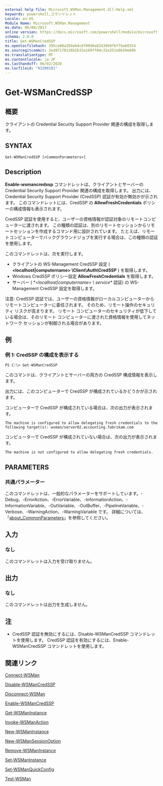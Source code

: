 ```yaml
---
external help file: Microsoft.WSMan.Management.dll-Help.xml
keywords: powershell,コマンドレット
Locale: en-US
Module Name: Microsoft.WSMan.Management
ms.date: 06/09/2017
online version: https://docs.microsoft.com/powershell/module/microsoft.wsman.management/get-wsmancredssp?view=powershell-7.1&WT.mc_id=ps-gethelp
schema: 2.0.0
title: Get-WSManCredSSP
ms.openlocfilehash: 395ca08a204e64c6f09d0a83439b9fbffba60354
ms.sourcegitcommit: 2e497178126b2b33a169ff04c31e251e0b59e89b
ms.translationtype: MT
ms.contentlocale: ja-JP
ms.lasthandoff: 06/02/2020
ms.locfileid: "93209191"
---
```

# Get-WSManCredSSP

## 概要
クライアントの Credential Security Support Provider 関連の構成を取得します。

## SYNTAX

```
Get-WSManCredSSP [<CommonParameters>]
```

## Description
**Enable-wsmancredssp** コマンドレットは、クライアントとサーバーの Credential Security Support Provider 関連の構成を取得します。
出力には、Credential Security Support Provider (CredSSP) 認証が有効か無効かが示されます。
このコマンドレットには、CredSSP の **AllowFreshCredentials** ポリシーの構成情報も表示されます。

CredSSP 認証を使用すると、ユーザーの資格情報が認証対象のリモートコンピューターに渡されます。
この種類の認証は、別のリモートセッションからリモートセッションを作成するコマンド用に設計されています。
たとえば、リモートコンピューターでバックグラウンドジョブを実行する場合は、この種類の認証を使用します。

このコマンドレットは、次を実行します。

- クライアントの WS-Management CredSSP 設定 ( **\<localhost|computername\> \Client\Auth\CredSSP** ) を取得します。
- Windows CredSSP ポリシー設定 **AllowFreshCredentials** を取得します。
- サーバー ( **\<localhost|computername\> \ service\** 認証) の WS-Management CredSSP 設定を取得します。

注意: CredSSP 認証では、ユーザーの資格情報がローカルコンピューターからリモートコンピューターに委任されます。
そのため、リモート操作のセキュリティ リスクが高まります。
リモート コンピューターのセキュリティが低下している場合は、そのリモート コンピューターに渡された資格情報を使用してネットワーク セッションが制御される場合があります。

## 例

### 例 1: CredSSP の構成を表示する

```
PS C:\> Get-WSManCredSSP
```

このコマンドは、クライアントとサーバーの両方の CredSSP 構成情報を表示します。

出力には、このコンピューターで CredSSP が構成されているかどうかが示されます。

コンピューターで CredSSP が構成されている場合は、次の出力が表示されます。

`The machine is configured to allow delegating fresh credentials to the following target(s): wsman/server02.accounting.fabrikam.com`

コンピューターで CredSSP が構成されていない場合は、次の出力が表示されます。

`The machine is not configured to allow delegating fresh credentials.`

## PARAMETERS

### 共通パラメーター
このコマンドレットは、一般的なパラメーターをサポートしています。-Debug、-ErrorAction、-ErrorVariable、-InformationAction、-InformationVariable、-OutVariable、-OutBuffer、-PipelineVariable、-Verbose、-WarningAction、-WarningVariable です。 詳細については、「[about_CommonParameters](https://go.microsoft.com/fwlink/?LinkID=113216)」を参照してください。

## 入力

### なし
このコマンドレットは入力を受け取りません。

## 出力

### なし
このコマンドレットは出力を生成しません。

## 注

* CredSSP 認証を無効にするには、Disable-WSManCredSSP コマンドレットを使用します。 CredSSP 認証を有効にするには、Enable-WSManCredSSP コマンドレットを使用します。

## 関連リンク

[Connect-WSMan](Connect-WSMan.md)

[Disable-WSManCredSSP](Disable-WSManCredSSP.md)

[Disconnect-WSMan](Disconnect-WSMan.md)

[Enable-WSManCredSSP](Enable-WSManCredSSP.md)

[Get-WSManInstance](Get-WSManInstance.md)

[Invoke-WSManAction](Invoke-WSManAction.md)

[New-WSManInstance](New-WSManInstance.md)

[New-WSManSessionOption](New-WSManSessionOption.md)

[Remove-WSManInstance](Remove-WSManInstance.md)

[Set-WSManInstance](Set-WSManInstance.md)

[Set-WSManQuickConfig](Set-WSManQuickConfig.md)

[Test-WSMan](Test-WSMan.md)

